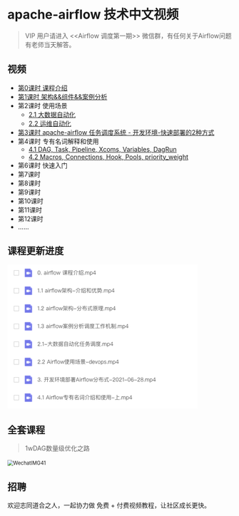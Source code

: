# apache-airflow 技术中文视频




> VIP 用户请进入 <<Airflow 调度第一期>> 微信群，有任何关于Airflow问题有老师当天解答。






## 视频

- [第0课时 课程介绍]()
- [第1课时 架构&&组件&&案例分析]()
- 第2课时 使用场景
  - [2.1 大数据自动化]()
  - [2.2 运维自动化]()
- [第3课时 apache-airflow 任务调度系统 - 开发环境-快速部署的2种方式]()
- 第4课时 专有名词解释和使用
  - [4.1 DAG, Task, Pipeline, Xcoms, Variables, DagRun]()
  - [4.2 Macros, Connections, Hook, Pools, priority_weight]()
- 第6课时 快速入门
- 第7课时 
- 第8课时 
- 第9课时 
- 第10课时 
- 第11课时 
- 第12课时 
- ......




## 课程更新进度

![image-20210728105233867](./imgs/image-20210728105233867.png)



## 全套课程

> 1wDAG数量级优化之路

<img src="./imgs/WechatIMG41.jpeg" alt="WechatIMG41" style="zoom:80%;" />

## 招聘

欢迎志同道合之人，一起协力做 免费 + 付费视频教程，让社区成长更快。

